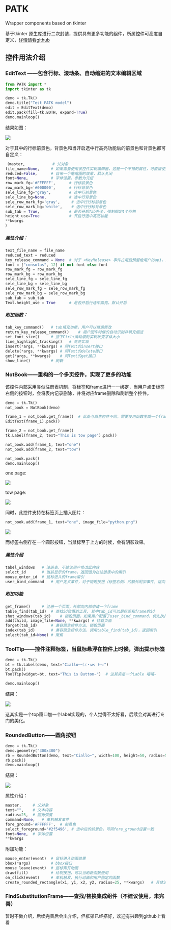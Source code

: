 # PATK

Wrapper components based on tkinter



基于tkinter 原生库进行二次封装，提供具有更多功能的组件，所属控件可高度自定义，[详情请看github](https://github.com/Ashisheng2005/PATK)



## 控件用法介绍

### EditText ——包含行标、滚动条、自动缩进的文本编辑区域

```python
from PATK import *
import tkinter as tk

demo = tk.Tk()
demo.title("Test PATK model")
edit = EditText(demo)
edit.pack(fill=tk.BOTH, expand=True)
demo.mainloop()
```

结果如图：

![](https://pic1.imgdb.cn/item/67cc4902066befcec6e15eb5.png)

对于其中的行标前景色，背景色和当开启选中行高亮功能后的前景色和背景色都可自定义：

```python
（master, 			# 父对象
file_name=None, 	# 如果需要使用该控件实现编辑器，这是一个不错的属性，可直接使用
reduced=False, 		# 自带一个略缩图的效果，默认关闭
font=None,			# 字体设置，参数为元组
row_mark_fg='#FFFFFF', 		# 行标前景色
row_mark_bg='#000000', 		# 行标背景色
sele_line_fg="gray", 		# 选中行前景色
sele_line_bg=None,			# 选中行背景色
sele_row_mark_fg='gray', 	 # 选中行行标前景色
sele_row_mark_bg='white',	 # 选中行行标背景色
sub_tab = True,				# 是否开启Tab补全，强制规定4个空格
height_use=True				# 开启行选中高亮功能
**kwargs
）
```

##### 属性介绍：

```python
text_file_name = file_name		
reduced_text = reduced
key_release_command = None	# 对于 <KeyRelease> 事件占用后预留给用户的api，指向一个需要执行的函数
font = ["consolas", 12] if not font else font
row_mark_fg = row_mark_fg
row_mark_bg = row_mark_bg
sele_line_fg = sele_line_fg
sele_line_bg = sele_line_bg
sele_row_mark_fg = sele_row_mark_fg
sele_row_mark_bg = sele_row_mark_bg
sub_tab = sub_tab
Text.height_use = True		# 是否开启行选中高亮，默认开启
```



##### 附加函数：

```python
tab_key_command()	# tab填充功能，用户可以继承修改
return_key_release_command()	# 用户回车时候的自动识别并填充缩进
set_font_size()		# 按下Ctrl+滑动滚轮实现改变字体大小
line_highlight_tracking()	# 高亮实现
insert(*args, **kwargs)	# 同Text的insert接口
delete(*args, **kwargs)	# 同Text的delete接口
get(*args, **kwargs)	# 同Text的get接口
show_line()			# 刷新
```



### NotBook——重构的一个多页控件，实现了更多的功能

该控件内部采用类似注册表机制，将标签和frame进行一一绑定，当用户点击标签右侧的按钮时，会将表内记录删除，并将对应frame删除和刷新整个控件。



```python
demo = tk.Tk()
not_book = NotBook(demo)

frame_1 = not_book.get_frame()	# 此处与原生控件不同，需要使用函数生成一个frame
EditText(frame_1).pack()

frame_2 = not_book.get_frame()
tk.Label(frame_2, text="This is tow page").pack()

not_book.add(frame_1, text="one")
not_book.add(frame_2, text="tow")

not_book.pack()
demo.mainloop()
```

one page:

![](https://pic1.imgdb.cn/item/67cc4ce1066befcec6e15fb1.png)

tow page:

![](https://pic1.imgdb.cn/item/67cc4cb3066befcec6e15f8d.png)



同时，此控件支持在标签页上插入图片：

```python
not_book.add(frame_1, text="one", image_file="python.png")
```

![](https://pic1.imgdb.cn/item/67cc4d78066befcec6e16031.png)

而标签右侧存在一个圆形按钮，当鼠标至于上方的时候，会有阴影效果。

##### 属性介绍

```python
tabel_windows	# 注册表，不建议用户修改此内容
select_id		# 当前显示的frame，返回值为在注册表中的索引
mouse_enter_id	# 鼠标进入的frame索引
user_bind_command	# 用户定义事件，对于销毁按钮（标签右侧）的额外附加事件，指向一个函数
```



##### 附加功能

```python
get_frame()		# 注册一个页面，外部向内部申请一个frame
table_find(tab_id)	# 查找id位置的工具, 其中tab_id可以是标签和frame的id
shut_windows(tab_id)	# 销毁页面，如果用户配置了user_bind_command，优先执行用户指定的函数
add(child, image_file=None, **kwargs) # 挂载页面
forget(tab_id)		# 兼容原生控件方法，销毁页面
index(tab_id)		# 兼容原生控件方法，调用table_find(tab_id)，返回索引
select(tab_id=None)	# 聚焦

```



### ToolTip——控件注释标签，当鼠标悬浮在控件上时候，弹出提示标签

```python
demo = tk.Tk()
bt = tk.Label(demo, text="Ciallo～(∠・ω< )⌒☆")
bt.pack()
ToolTip(widget=bt, text="This is Button~")	# 这其实是一个Lable 嘻嘻~

demo.mainloop()
```



结果：

![](https://pic1.imgdb.cn/item/67cc56f1066befcec6e16472.png)



这其实是一个top窗口加一个label实现的，个人觉得不太好看，后续会对其进行专门的美化。



### RoundedButton——圆角按钮

```python
demo = tk.Tk()
demo.geometry("300x300")
rb = RoundedButton(demo, text="Ciallo~", width=100, height=50, radius=50)
rb.pack()
demo.mainloop()
```



结果：

![](https://pic1.imgdb.cn/item/67cc5ed0066befcec6e165d0.png)



属性介绍：

```python
master, 	# 父对象
text="", 	# 文本内容
radius=25, 	# 圆角弧度
command=None,	# 单机触发事件
fore_ground='#FFFFFF', 	# 前景色
select_foreground='#2f5496', # 选中后的前景色，可同fore_ground设置一致
font=None, 	# 字体设置
**kwargs
```

附加功能：

```python
mouse_enter(event)	# 鼠标进入动画效果
bbox(*args)			# bbox接口
mouse_leave(event)	# 鼠标离开动画
draw(fill)			# 绘制按钮，可以当刷新函数使用
on_click(event)		# 单机触发，执行动画和用户指定的函数
create_rounded_rectangle(x1, y1, x2, y2, radius=25, **kwargs)	# 具体边缘计算

```



### FindSubstitutionFrame——查找/替换集成组件（不建议使用，未完善）

暂时不做介绍，后续完善后会出介绍，但框架已经搭好，欢迎有兴趣到github上看看